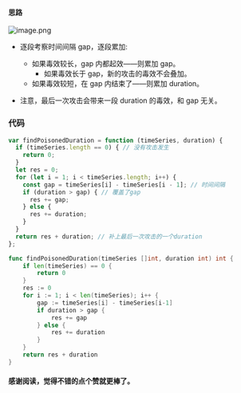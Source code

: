 
#### 思路
![image.png](https://pic.leetcode-cn.com/1605523210-uyStLV-image.png)

- 逐段考察时间间隔 gap，逐段累加:
  - 如果毒效较长，gap 内都起效——则累加 gap。
    - 如果毒效长于 gap，新的攻击的毒效不会叠加。
  - 如果毒效较短，在 gap 内结束了——则累加 duration。

- 注意，最后一次攻击会带来一段 duration 的毒效，和 gap 无关。

### 代码

```javascript []
var findPoisonedDuration = function (timeSeries, duration) {
  if (timeSeries.length == 0) { // 没有攻击发生
    return 0;
  }
  let res = 0;
  for (let i = 1; i < timeSeries.length; i++) {
    const gap = timeSeries[i] - timeSeries[i - 1]; // 时间间隔
    if (duration > gap) { // 覆盖了gap
      res += gap;
    } else {
      res += duration;
    }
  }
  return res + duration; // 补上最后一次攻击的一个duration
};
```

```go []
func findPoisonedDuration(timeSeries []int, duration int) int {
	if len(timeSeries) == 0 {
		return 0
	}
	res := 0
	for i := 1; i < len(timeSeries); i++ {
		gap := timeSeries[i] - timeSeries[i-1]
		if duration > gap {
			res += gap
		} else {
			res += duration
		}
	}
	return res + duration
} 
```
#### 感谢阅读，觉得不错的点个赞就更棒了。